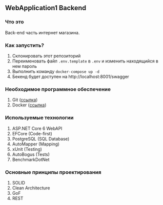 
## WebApplication1 Backend

### Что это
Back-end часть интернет магазина.

### Как запустить?
1. Склонировать этот репозиторий
2. Переименовать файл ```.env.template``` в ```.env``` и изменить находящийся в нем пароль
3. Выполнить команду ```docker-compose up -d```
4. Бекенд будет доступен на http://localhost:8001/swagger

### Необходимое программное обеспечение
1. Git ([ссылка](https://git-scm.com/downloads))
2. Docker ([ссылка](https://www.docker.com/))

### Используемые технологии
1. ASP.NET Core 6 WebAPI
2. EFCore (Code-first)
3. PostgreSQL (SQL Database)
4. AutoMapper (Mapping)
5. xUnit (Testing)
6. AutoBogus (Tests)
7. BenchmarkDotNet

### Основные принципы проектирования
1. SOLID
2. Clean Architecture
3. GoF
4. REST
